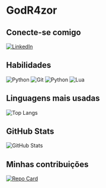 # GodR4zor

## Conecte-se comigo
[![LinkedIn](https://img.shields.io/badge/LinkedIn-000?style=for-the-badge&logo=linkedin)](https://www.linkedin.com/in/leonardo-de-jesus-andrade-b82aa3249/)


## Habilidades
![Python](https://img.shields.io/badge/GitHub-000?style=for-the-badge&logo=GitHub) ![Git](https://img.shields.io/badge/Git-A901DB?style=for-the-badge&logo=Git&logoColor=FFF)
 ![Python](https://img.shields.io/badge/Python-000?style=for-the-badge&logo=python&logoColor=FFF) ![Lua](https://img.shields.io/badge/Lua-A901DB?style=for-the-badge&logo=Lua)

## Linguagens mais usadas
![Top Langs](https://github-readme-stats-git-masterrstaa-rickstaa.vercel.app/api/top-langs/?username=GodR4zor&bg_color=000&border_color=A901DB&title_color=FFF&text_color=A901DB)



## GitHub Stats
![GitHub Stats](https://github-readme-stats.vercel.app/api?username=GodR4zor&theme=transparent&bg_color=000&border_color=A901DB&show_icons=true&icon_color=BDBDBD&title_color=FFF&text_color=A901DB)


## Minhas contribuições
[![Repo Card](https://github-readme-stats.vercel.app/api/pin/?username=GodR4zor&repo=Survival-Game&bg_color=000&border_color=A901DB&show_icons=true&icon_color=FFF&title_color=FFF&text_color=A901DB)](https://github.com/GodR4zor/Survival-Game)
